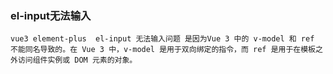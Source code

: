 ### el-input无法输入

```
vue3 element-plus  el-input 无法输入问题 是因为Vue 3 中的 v-model 和 ref 不能同名导致的。在 Vue 3 中，v-model 是用于双向绑定的指令，而 ref 是用于在模板之外访问组件实例或 DOM 元素的对象。
```

 
